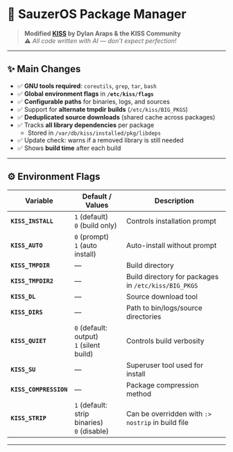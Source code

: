 # 🌌 SauzerOS Package Manager

> **Modified [KISS](https://kisslinux.github.io/wiki/package-manager) by Dylan Araps & the KISS Community**  
> ⚠️ *All code written with AI — don’t expect perfection!*  

---

## ✨ Main Changes

- ✅ **GNU tools required**: `coreutils`, `grep`, `tar`, `bash`  
- ✅ **Global environment flags** in **`/etc/kiss/flags`**  
- ✅ **Configurable paths** for binaries, logs, and sources  
- ✅ Support for **alternate tmpdir builds** (`/etc/kiss/BIG_PKGS`)  
- ✅ **Deduplicated source downloads** (shared cache across packages)  
- ✅ Tracks **all library dependencies** per package  
  - Stored in `/var/db/kiss/installed/pkg/libdeps`  
- ✅ Update check: warns if a removed library is still needed  
- ✅ Shows **build time** after each build  

---

## ⚙️ Environment Flags

| Variable          | Default / Values   | Description |
|-------------------|-------------------|-------------|
| **`KISS_INSTALL`** | `1` (default) <br> `0` (build only) | Controls installation prompt |
| **`KISS_AUTO`**    | `0` (prompt) <br> `1` (auto install) | Auto-install without prompt |
| **`KISS_TMPDIR`**  | — | Build directory |
| **`KISS_TMPDIR2`** | — | Build directory for packages in `/etc/kiss/BIG_PKGS` |
| **`KISS_DL`**      | — | Source download tool |
| **`KISS_DIRS`**    | — | Path to bin/logs/source directories |
| **`KISS_QUIET`**   | `0` (default: output) <br> `1` (silent build) | Controls build verbosity |
| **`KISS_SU`**      | — | Superuser tool used for install |
| **`KISS_COMPRESSION`** | — | Package compression method |
| **`KISS_STRIP`**   | `1` (default: strip binaries) <br> `0` (disable) | Can be overridden with `:> nostrip` in build file |

---

